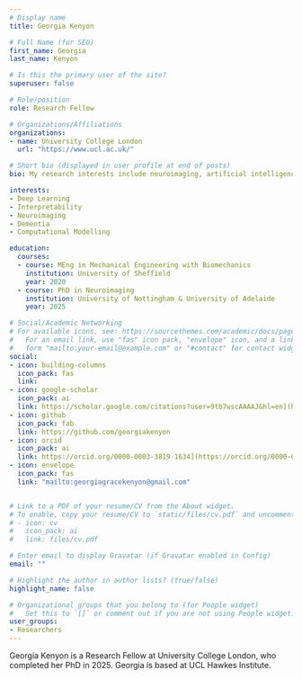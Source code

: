 ```yaml
---
# Display name
title: Georgia Kenyon

# Full Name (for SEO)
first_name: Georgia
last_name: Kenyon

# Is this the primary user of the site?
superuser: false

# Role/position
role: Research Fellow

# Organizations/Affiliations
organizations:
- name: University College London
  url: "https://www.ucl.ac.uk/"

# Short bio (displayed in user profile at end of posts)
bio: My research interests include neuroimaging, artificial intelligence and interpretability.

interests:
- Deep Learning
- Interpretability
- Neuroimaging
- Dementia
- Computational Modelling

education:
  courses:
  - course: MEng in Mechanical Engineering with Biomechanics
    institution: University of Sheffield
    year: 2020
  - course: PhD in Neuroimaging
    institution: University of Nottingham & University of Adelaide
    year: 2025

# Social/Academic Networking
# For available icons, see: https://sourcethemes.com/academic/docs/page-builder/#icons
#   For an email link, use "fas" icon pack, "envelope" icon, and a link in the
#   form "mailto:your-email@example.com" or "#contact" for contact widget.
social:
- icon: building-columns
  icon_pack: fas
  link: 
- icon: google-scholar
  icon_pack: ai
  link: https://scholar.google.com/citations?user=9tb7wscAAAAJ&hl=en](https://scholar.google.com/citations?user=cIWJgREAAAAJ&hl=en
- icon: github
  icon_pack: fab
  link: https://github.com/georgiakenyon
- icon: orcid
  icon_pack: ai
  link: https://orcid.org/0000-0003-3819-1634](https://orcid.org/0000-0001-8894-9920
- icon: envelope
  icon_pack: fas
  link: "mailto:georgiagracekenyon@gmail.com"


# Link to a PDF of your resume/CV from the About widget.
# To enable, copy your resume/CV to `static/files/cv.pdf` and uncomment the lines below.
# - icon: cv
#   icon_pack: ai
#   link: files/cv.pdf

# Enter email to display Gravatar (if Gravatar enabled in Config)
email: ""

# Highlight the author in author lists? (true/false)
highlight_name: false

# Organizational groups that you belong to (for People widget)
#   Set this to `[]` or comment out if you are not using People widget.
user_groups:
- Researchers
---
```


Georgia Kenyon is a Research Fellow at University College London, who completed her PhD in 2025. Georgia is based at UCL Hawkes Institute.
